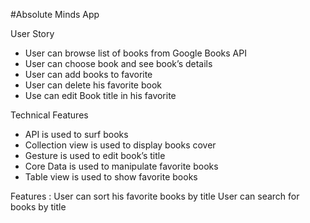 
#Absolute Minds App

User Story

- User can browse list of books from Google Books API
- User can choose book and see book’s details
- User can add books to favorite
- User can delete his favorite book
- Use  can edit Book title in his favorite

Technical Features
* API is used to surf books
* Collection view is used to display books cover
* Gesture is used to edit book’s title
* Core Data is used to manipulate favorite books
* Table view is used to show favorite books

Features :
User can sort his favorite books by title
User can search for books by title

